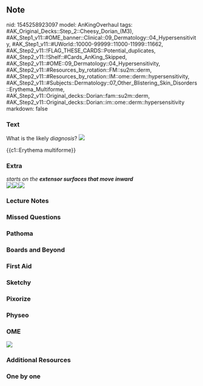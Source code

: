 ## Note
nid: 1545258923097
model: AnKingOverhaul
tags: #AK_Original_Decks::Step_2::Cheesy_Dorian_(M3), #AK_Step1_v11::#OME_banner::Clinical::09_Dermatology::04_Hypersensitivity, #AK_Step1_v11::#UWorld::10000-99999::11000-11999::11662, #AK_Step2_v11::!FLAG_THESE_CARDS::Potential_duplicates, #AK_Step2_v11::!Shelf::#Cards_AnKing_Skipped, #AK_Step2_v11::#OME::09_Dermatology::04_Hypersensitivity, #AK_Step2_v11::#Resources_by_rotation::FM::su2m::derm, #AK_Step2_v11::#Resources_by_rotation::IM::ome::derm::hypersensitivity, #AK_Step2_v11::#Subjects::Dermatology::07_Other_Blistering_Skin_Disorders::Erythema_Multiforme, #AK_Step2_v11::Original_decks::Dorian::fam::su2m::derm, #AK_Step2_v11::Original_decks::Dorian::im::ome::derm::hypersensitivity
markdown: false

### Text
What is the likely <i style="">diagnosis</i>? <img src=
"paste-1365799600308.jpg">
<div>
  {{c1::Erythema multiforme}}
</div>

### Extra
<div>
  <i>starts on the <b>extensor surfaces that move inward</b></i>
</div><img src="paste-7714830710472705.jpg"><img src=
"paste-7740381470916609.jpg"><img src="paste-7711996032057345.jpg">

### Lecture Notes


### Missed Questions


### Pathoma


### Boards and Beyond


### First Aid


### Sketchy


### Pixorize


### Physeo


### OME
<div class="ome-widget">
  <a href=
  "https://onlinemeded.org/spa/dermatology/hypersensitivity/acquire?ref=anki">
  <img src="_OME_AnkiFlashcards_Lesson_1.png"></a>
</div>

### Additional Resources


### One by one

